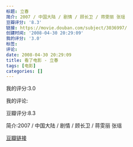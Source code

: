 ```yaml
---
标题: 立春
简介: 2007 / 中国大陆 / 剧情 / 顾长卫 / 蒋雯丽 张瑶
豆瓣评分: '8.3'
链接: https://movie.douban.com/subject/3036997/
创建时间: '2008-04-30 20:29:09'
我的评分: '3.0'
标签:
评论:
date: 2008-04-30 20:29:09
title: 看了电影 - 立春
tags: [电影]
categories: []
---
```


我的评分:3.0

我的评论:

豆瓣评分:8.3

简介:2007 / 中国大陆 / 剧情 / 顾长卫 / 蒋雯丽 张瑶

[豆瓣链接](https://movie.douban.com/subject/3036997/)

